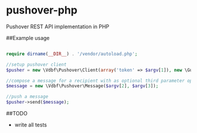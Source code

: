 pushover-php
============

Pushover REST API implementation in PHP

##Example usage

```php

require dirname(__DIR__) . '/vendor/autoload.php';

//setup pushover client
$pusher = new \Vdbf\Pushover\Client(array('token' => $argv[1]), new \GuzzleHttp\Client());

//compose a message for a recipient with as optional third parameter options like priority and notification sound
$message = new \Vdbf\Pushover\Message($argv[2], $argv[3]);

//push a message
$pusher->send($message);

```

##TODO

- write all tests